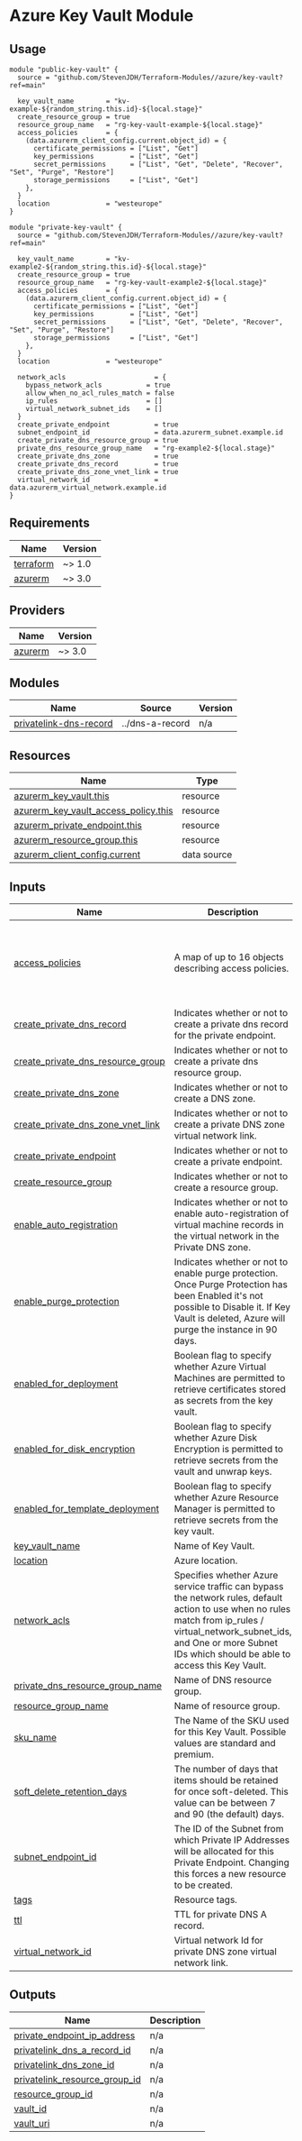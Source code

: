 # Azure Key Vault Module

## Usage

```hcl
module "public-key-vault" {
  source = "github.com/StevenJDH/Terraform-Modules//azure/key-vault?ref=main"

  key_vault_name        = "kv-example-${random_string.this.id}-${local.stage}"
  create_resource_group = true
  resource_group_name   = "rg-key-vault-example-${local.stage}"
  access_policies       = {
    (data.azurerm_client_config.current.object_id) = {
      certificate_permissions = ["List", "Get"]
      key_permissions         = ["List", "Get"]
      secret_permissions      = ["List", "Get", "Delete", "Recover", "Set", "Purge", "Restore"]
      storage_permissions     = ["List", "Get"]
    },
  }
  location              = "westeurope"
}

module "private-key-vault" {
  source = "github.com/StevenJDH/Terraform-Modules//azure/key-vault?ref=main"

  key_vault_name        = "kv-example2-${random_string.this.id}-${local.stage}"
  create_resource_group = true
  resource_group_name   = "rg-key-vault-example2-${local.stage}"
  access_policies       = {
    (data.azurerm_client_config.current.object_id) = {
      certificate_permissions = ["List", "Get"]
      key_permissions         = ["List", "Get"]
      secret_permissions      = ["List", "Get", "Delete", "Recover", "Set", "Purge", "Restore"]
      storage_permissions     = ["List", "Get"]
    },
  }
  location              = "westeurope"

  network_acls                      = {
    bypass_network_acls           = true
    allow_when_no_acl_rules_match = false
    ip_rules                      = []
    virtual_network_subnet_ids    = []
  }
  create_private_endpoint           = true
  subnet_endpoint_id                = data.azurerm_subnet.example.id
  create_private_dns_resource_group = true
  private_dns_resource_group_name   = "rg-example2-${local.stage}"
  create_private_dns_zone           = true
  create_private_dns_record         = true
  create_private_dns_zone_vnet_link = true
  virtual_network_id                = data.azurerm_virtual_network.example.id
}
```

<!-- BEGIN_TF_DOCS -->
## Requirements

| Name | Version |
|------|---------|
| <a name="requirement_terraform"></a> [terraform](#requirement\_terraform) | ~> 1.0 |
| <a name="requirement_azurerm"></a> [azurerm](#requirement\_azurerm) | ~> 3.0 |

## Providers

| Name | Version |
|------|---------|
| <a name="provider_azurerm"></a> [azurerm](#provider\_azurerm) | ~> 3.0 |

## Modules

| Name | Source | Version |
|------|--------|---------|
| <a name="module_privatelink-dns-record"></a> [privatelink-dns-record](#module\_privatelink-dns-record) | ../dns-a-record | n/a |

## Resources

| Name | Type |
|------|------|
| [azurerm_key_vault.this](https://registry.terraform.io/providers/hashicorp/azurerm/latest/docs/resources/key_vault) | resource |
| [azurerm_key_vault_access_policy.this](https://registry.terraform.io/providers/hashicorp/azurerm/latest/docs/resources/key_vault_access_policy) | resource |
| [azurerm_private_endpoint.this](https://registry.terraform.io/providers/hashicorp/azurerm/latest/docs/resources/private_endpoint) | resource |
| [azurerm_resource_group.this](https://registry.terraform.io/providers/hashicorp/azurerm/latest/docs/resources/resource_group) | resource |
| [azurerm_client_config.current](https://registry.terraform.io/providers/hashicorp/azurerm/latest/docs/data-sources/client_config) | data source |

## Inputs

| Name | Description | Type | Default | Required |
|------|-------------|------|---------|:--------:|
| <a name="input_access_policies"></a> [access\_policies](#input\_access\_policies) | A map of up to 16 objects describing access policies. | <pre>map(object({<br>    certificate_permissions = list(string)<br>    key_permissions         = list(string)<br>    secret_permissions      = list(string)<br>    storage_permissions     = list(string)<br>  }))</pre> | `null` | no |
| <a name="input_create_private_dns_record"></a> [create\_private\_dns\_record](#input\_create\_private\_dns\_record) | Indicates whether or not to create a private dns record for the private endpoint. | `bool` | `false` | no |
| <a name="input_create_private_dns_resource_group"></a> [create\_private\_dns\_resource\_group](#input\_create\_private\_dns\_resource\_group) | Indicates whether or not to create a private dns resource group. | `bool` | `true` | no |
| <a name="input_create_private_dns_zone"></a> [create\_private\_dns\_zone](#input\_create\_private\_dns\_zone) | Indicates whether or not to create a DNS zone. | `bool` | `false` | no |
| <a name="input_create_private_dns_zone_vnet_link"></a> [create\_private\_dns\_zone\_vnet\_link](#input\_create\_private\_dns\_zone\_vnet\_link) | Indicates whether or not to create a private DNS zone virtual network link. | `bool` | `false` | no |
| <a name="input_create_private_endpoint"></a> [create\_private\_endpoint](#input\_create\_private\_endpoint) | Indicates whether or not to create a private endpoint. | `bool` | `false` | no |
| <a name="input_create_resource_group"></a> [create\_resource\_group](#input\_create\_resource\_group) | Indicates whether or not to create a resource group. | `bool` | `true` | no |
| <a name="input_enable_auto_registration"></a> [enable\_auto\_registration](#input\_enable\_auto\_registration) | Indicates whether or not to enable auto-registration of virtual machine records in the virtual network in the Private DNS zone. | `bool` | `true` | no |
| <a name="input_enable_purge_protection"></a> [enable\_purge\_protection](#input\_enable\_purge\_protection) | Indicates whether or not to enable purge protection. Once Purge Protection has been Enabled it's not possible to Disable it. If Key Vault is deleted, Azure will purge the instance in 90 days. | `bool` | `false` | no |
| <a name="input_enabled_for_deployment"></a> [enabled\_for\_deployment](#input\_enabled\_for\_deployment) | Boolean flag to specify whether Azure Virtual Machines are permitted to retrieve certificates stored as secrets from the key vault. | `bool` | `false` | no |
| <a name="input_enabled_for_disk_encryption"></a> [enabled\_for\_disk\_encryption](#input\_enabled\_for\_disk\_encryption) | Boolean flag to specify whether Azure Disk Encryption is permitted to retrieve secrets from the vault and unwrap keys. | `bool` | `false` | no |
| <a name="input_enabled_for_template_deployment"></a> [enabled\_for\_template\_deployment](#input\_enabled\_for\_template\_deployment) | Boolean flag to specify whether Azure Resource Manager is permitted to retrieve secrets from the key vault. | `bool` | `false` | no |
| <a name="input_key_vault_name"></a> [key\_vault\_name](#input\_key\_vault\_name) | Name of Key Vault. | `string` | n/a | yes |
| <a name="input_location"></a> [location](#input\_location) | Azure location. | `string` | n/a | yes |
| <a name="input_network_acls"></a> [network\_acls](#input\_network\_acls) | Specifies whether Azure service traffic can bypass the network rules, default action to use when no rules match from ip\_rules / virtual\_network\_subnet\_ids, and One or more Subnet IDs which should be able to access this Key Vault. | <pre>object({<br>    bypass_network_acls           = bool,<br>    allow_when_no_acl_rules_match = bool,<br>    ip_rules                      = list(string),<br>    virtual_network_subnet_ids    = list(string)<br>  })</pre> | `null` | no |
| <a name="input_private_dns_resource_group_name"></a> [private\_dns\_resource\_group\_name](#input\_private\_dns\_resource\_group\_name) | Name of DNS resource group. | `string` | `null` | no |
| <a name="input_resource_group_name"></a> [resource\_group\_name](#input\_resource\_group\_name) | Name of resource group. | `string` | n/a | yes |
| <a name="input_sku_name"></a> [sku\_name](#input\_sku\_name) | The Name of the SKU used for this Key Vault. Possible values are standard and premium. | `string` | `"standard"` | no |
| <a name="input_soft_delete_retention_days"></a> [soft\_delete\_retention\_days](#input\_soft\_delete\_retention\_days) | The number of days that items should be retained for once soft-deleted. This value can be between 7 and 90 (the default) days. | `number` | `90` | no |
| <a name="input_subnet_endpoint_id"></a> [subnet\_endpoint\_id](#input\_subnet\_endpoint\_id) | The ID of the Subnet from which Private IP Addresses will be allocated for this Private Endpoint. Changing this forces a new resource to be created. | `string` | `null` | no |
| <a name="input_tags"></a> [tags](#input\_tags) | Resource tags. | `map(string)` | `null` | no |
| <a name="input_ttl"></a> [ttl](#input\_ttl) | TTL for private DNS A record. | `number` | `3600` | no |
| <a name="input_virtual_network_id"></a> [virtual\_network\_id](#input\_virtual\_network\_id) | Virtual network Id for private DNS zone virtual network link. | `string` | `null` | no |

## Outputs

| Name | Description |
|------|-------------|
| <a name="output_private_endpoint_ip_address"></a> [private\_endpoint\_ip\_address](#output\_private\_endpoint\_ip\_address) | n/a |
| <a name="output_privatelink_dns_a_record_id"></a> [privatelink\_dns\_a\_record\_id](#output\_privatelink\_dns\_a\_record\_id) | n/a |
| <a name="output_privatelink_dns_zone_id"></a> [privatelink\_dns\_zone\_id](#output\_privatelink\_dns\_zone\_id) | n/a |
| <a name="output_privatelink_resource_group_id"></a> [privatelink\_resource\_group\_id](#output\_privatelink\_resource\_group\_id) | n/a |
| <a name="output_resource_group_id"></a> [resource\_group\_id](#output\_resource\_group\_id) | n/a |
| <a name="output_vault_id"></a> [vault\_id](#output\_vault\_id) | n/a |
| <a name="output_vault_uri"></a> [vault\_uri](#output\_vault\_uri) | n/a |
<!-- END_TF_DOCS -->